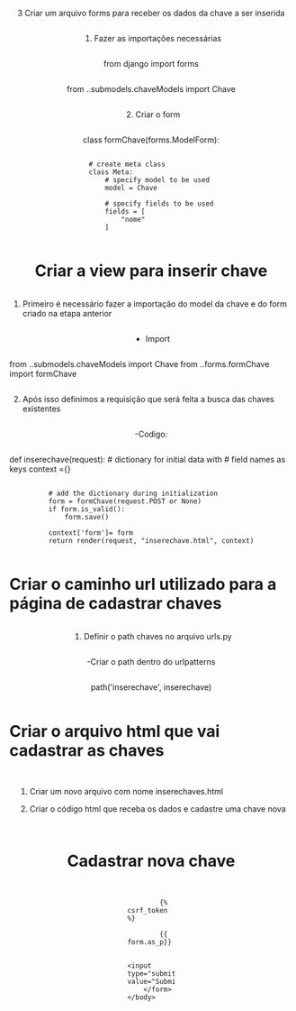 3 Criar um arquivo forms para receber os dados da chave a ser inserida

1. Fazer as importações necessárias

from django import forms

from ..submodels.chaveModels import Chave

2. Criar o form

class formChave(forms.ModelForm):

	# create meta class
	class Meta:
		# specify model to be used
		model = Chave

		# specify fields to be used
		fields = [
			"nome"
		]



# Criar a view para inserir chave

1. Primeiro é necessário fazer a importação do model da chave e do form criado na etapa anterior

- Import

from ..submodels.chaveModels import Chave
from ..forms.formChave import formChave


2. Após isso definimos a requisição que será feita a busca das chaves existentes

-Codigo: 

def inserechave(request):
    # dictionary for initial data with 
    # field names as keys
    context ={}
 
    # add the dictionary during initialization
    form = formChave(request.POST or None)
    if form.is_valid():
        form.save()
         
    context['form']= form
    return render(request, "inserechave.html", context)


# Criar o caminho url utilizado para a página de cadastrar chaves

1. Definir o path chaves no arquivo urls.py

-Criar o path dentro do urlpatterns

path('inserechave', inserechave)

# Criar o arquivo html que vai cadastrar as chaves

1. Criar um novo arquivo com nome inserechaves.html

2. Criar o código html que receba os dados e cadastre uma chave nova


<!DOCTYPE html>
<html lang="pt-br">
    <head>
        <meta>
        <title>Nova chave</title>
    </head>
    <body style="display: flex; align-items: center; flex-direction: column;">
        <h1>Cadastrar nova chave</h1>
        <br>
        <form method="post" enctype="multipart/form-data" style="display: flex; flex-direction: column; width: 16.8%;">

            {% csrf_token %}

            {{ form.as_p}}

            <input type="submit" value="Submit">
        </form>
    </body>
</html>
